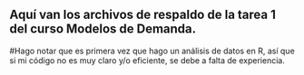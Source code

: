 ## Aquí van los archivos de respaldo de la tarea 1 del curso Modelos de Demanda.
#Hago notar que es primera vez que hago un análisis de datos en R, así que si mi código no es muy claro y/o eficiente, se debe a falta de experiencia.
